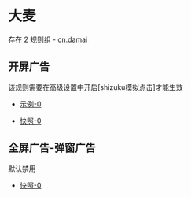 # 大麦

存在 2 规则组 - [cn.damai](/src/apps/cn.damai.ts)

## 开屏广告

该规则需要在高级设置中开启[shizuku模拟点击]才能生效

- [示例-0](https://m.gkd.li/57941037/6680a0b8-0796-4165-88fc-1f16cd6c67dd)

- [快照-0](https://i.gkd.li/i/14585402)

## 全屏广告-弹窗广告

默认禁用

- [快照-0](https://i.gkd.li/i/13627900)
